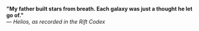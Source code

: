 **"My father built stars from breath. Each galaxy was just a thought he let go of."**  
— *Helios, as recorded in the Rift Codex*
